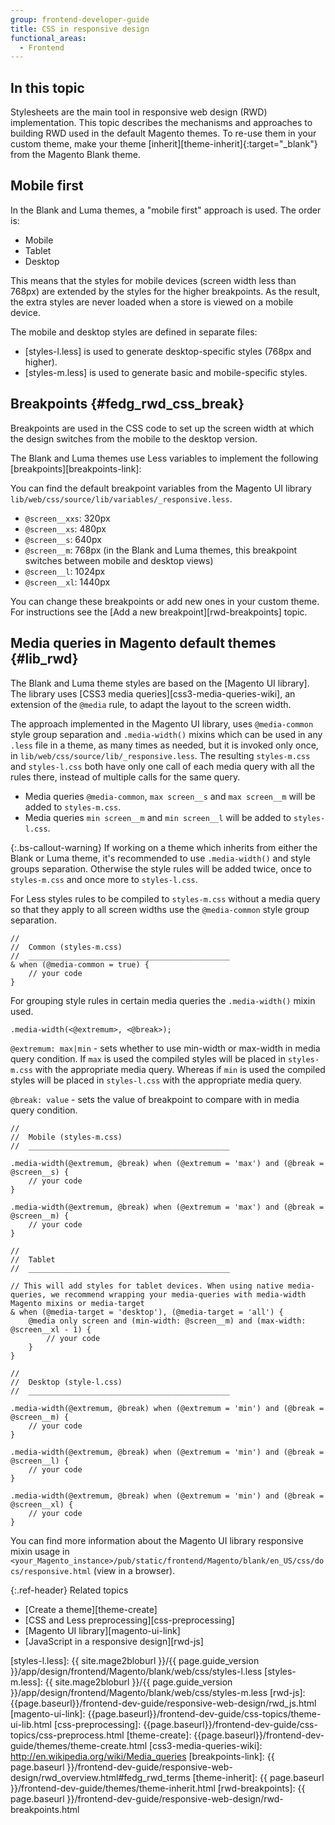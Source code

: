 ```yaml
---
group: frontend-developer-guide
title: CSS in responsive design
functional_areas:
  - Frontend
---
```


## In this topic

Stylesheets are the main tool in responsive web design (RWD) implementation. This topic describes the mechanisms and approaches to building RWD used in the default Magento themes. To re-use them in your custom theme, make your theme [inherit][theme-inherit]{:target="_blank"} from the Magento Blank theme.

## Mobile first

In the Blank and Luma themes, a "mobile first" approach is used. The order is:

-  Mobile
-  Tablet
-  Desktop

This means that the styles for mobile devices (screen width less than 768px) are extended by the styles for the higher breakpoints. As the result, the extra styles are never loaded when a store is viewed on a mobile device.

The mobile and desktop styles are defined in separate files:

-  [styles-l.less] is used to generate desktop-specific styles (768px and higher).
-  [styles-m.less] is used to generate basic and mobile-specific styles.

## Breakpoints {#fedg_rwd_css_break}

Breakpoints are used in the CSS code to set up the screen width at which the design switches from the mobile to the desktop version.

The Blank and Luma themes use Less variables to implement the following [breakpoints][breakpoints-link]:

You can find the default breakpoint variables from the Magento UI library `lib/web/css/source/lib/variables/_responsive.less`.

-  `@screen__xxs`: 320px
-  `@screen__xs`: 480px
-  `@screen__s`: 640px
-  `@screen__m`: 768px (in the Blank and Luma themes, this breakpoint switches between mobile and desktop views)
-  `@screen__l`: 1024px
-  `@screen__xl`: 1440px

You can change these breakpoints or add new ones in your custom theme. For instructions see the [Add a new breakpoint][rwd-breakpoints] topic.

## Media queries in Magento default themes {#lib_rwd}

The Blank and Luma theme styles are based on the [Magento UI library]. The library uses [CSS3 media queries][css3-media-queries-wiki], an extension of the `@media` rule, to adapt the layout to the screen width.

The approach implemented in the Magento UI library, uses `@media-common` style group separation and `.media-width()` mixins which can be used in any `.less` file in a theme, as many times as needed, but it is invoked only once, in `lib/web/css/source/lib/_responsive.less`. The resulting `styles-m.css` and `styles-l.css` both have only one call of each media query with all the rules there, instead of multiple calls for the same query.

-  Media queries `@media-common`, `max screen__s` and `max screen__m` will be added to `styles-m.css`.
-  Media queries `min screen__m` and `min screen__l` will be added to `styles-l.css`.

{:.bs-callout-warning}
If working on a theme which inherits from either the Blank or Luma theme, it's recommended to use `.media-width()` and style groups separation.  Otherwise the style rules will be added twice, once to `styles-m.css` and once more to `styles-l.css`.

For Less styles rules to be compiled to `styles-m.css` without a media query so that they apply to all screen widths use the `@media-common` style group separation.

```less
//
//  Common (styles-m.css)
//  _____________________________________________
& when (@media-common = true) {
    // your code
}
```

For grouping style rules in certain media queries the `.media-width()` mixin used.

```less
.media-width(<@extremum>, <@break>);
```

`@extremum: max|min` - sets whether to use min-width or max-width in media query condition. If `max` is used the compiled styles will be placed in `styles-m.css` with the appropriate media query. Whereas if `min` is used the compiled styles will be placed in `styles-l.css` with the appropriate media query.

`@break: value` - sets the value of breakpoint to compare with in media query condition.

```less
//
//  Mobile (styles-m.css)
//  _____________________________________________

.media-width(@extremum, @break) when (@extremum = 'max') and (@break = @screen__s) {
    // your code
}

.media-width(@extremum, @break) when (@extremum = 'max') and (@break = @screen__m) {
    // your code
}

//
//  Tablet
//  _____________________________________________

// This will add styles for tablet devices. When using native media-queries, we recommend wrapping your media-queries with media-width Magento mixins or media-target
& when (@media-target = 'desktop'), (@media-target = 'all') {
    @media only screen and (min-width: @screen__m) and (max-width: @screen__xl - 1) {
        // your code
    }
}

//
//  Desktop (style-l.css)
//  _____________________________________________

.media-width(@extremum, @break) when (@extremum = 'min') and (@break = @screen__m) {
    // your code
}

.media-width(@extremum, @break) when (@extremum = 'min') and (@break = @screen__l) {
    // your code
}

.media-width(@extremum, @break) when (@extremum = 'min') and (@break = @screen__xl) {
    // your code
}
```

You can find more information about the Magento UI library responsive mixin usage in `<your_Magento_instance>/pub/static/frontend/Magento/blank/en_US/css/docs/responsive.html` (view in a browser).

{:.ref-header}
Related topics

-  [Create a theme][theme-create]
-  [CSS and Less preprocessing][css-preprocessing]
-  [Magento UI library][magento-ui-link]
-  [JavaScript in a responsive design][rwd-js]

<!-- Link definitions -->
[styles-l.less]: {{ site.mage2bloburl }}/{{ page.guide_version }}/app/design/frontend/Magento/blank/web/css/styles-l.less
[styles-m.less]: {{ site.mage2bloburl }}/{{ page.guide_version }}/app/design/frontend/Magento/blank/web/css/styles-m.less
[rwd-js]: {{page.baseurl}}/frontend-dev-guide/responsive-web-design/rwd_js.html
[magento-ui-link]: {{page.baseurl}}/frontend-dev-guide/css-topics/theme-ui-lib.html
[css-preprocessing]: {{page.baseurl}}/frontend-dev-guide/css-topics/css-preprocess.html
[theme-create]: {{page.baseurl}}/frontend-dev-guide/themes/theme-create.html
[css3-media-queries-wiki]: http://en.wikipedia.org/wiki/Media_queries
[breakpoints-link]: {{ page.baseurl }}/frontend-dev-guide/responsive-web-design/rwd_overview.html#fedg_rwd_terms
[theme-inherit]: {{ page.baseurl }}/frontend-dev-guide/themes/theme-inherit.html
[rwd-breakpoints]: {{ page.baseurl }}/frontend-dev-guide/responsive-web-design/rwd-breakpoints.html
